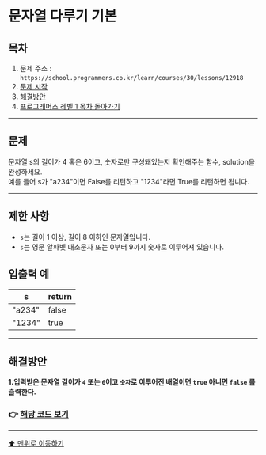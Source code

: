 # 문자열 다루기 기본

## 목차

1. 문제 주소 : `https://school.programmers.co.kr/learn/courses/30/lessons/12918`
2. [문제 시작](#문제)
3. [해결방안](#해결방안)
4. [프로그래머스 레벨 1 목차 돌아가기](../README.md)
___

## 문제

문자열 s의 길이가 4 혹은 6이고, 숫자로만 구성돼있는지 확인해주는 함수, solution을 완성하세요.<br>
예를 들어 s가 "a234"이면 False를 리턴하고 "1234"라면 True를 리턴하면 됩니다.

___

## 제한 사항

+ `s`는 길이 1 이상, 길이 8 이하인 문자열입니다.
+ `s`는 영문 알파벳 대소문자 또는 0부터 9까지 숫자로 이루어져 있습니다.

## 입출력 예

| s     | return |
|-------|--------|
| "a234" | false  |
|"1234" | true|

___

## 해결방안
**1.입력받은 문자열 길이가 `4` 또는 `6`이고 `숫자`로 이루어진 배열이면 `true` 아니면 `false` 를 출력한다.**

### 👉 [해당 코드 보기](문자열다루기기본.java)

---

[⬆ 맨위로 이동하기](#문자열-다루기-기본)